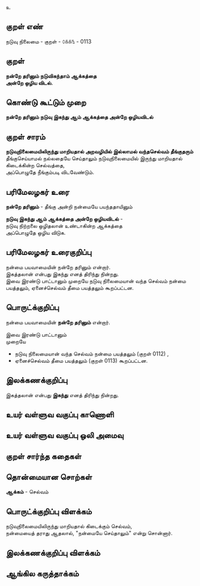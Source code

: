 உ

## குறள் எண் 

நடுவு நிலைமை - குறள் - ௦௧௧௩ - 0113  

## குறள் 

**நன்றே தரினும் நடுவிகந்தாம் ஆக்கத்தை  
அன்றே ஒழிய விடல்.** 

## கொண்டு கூட்டும் முறை

**நன்றே தரினும் நடுவு இகந்து ஆம் ஆக்கத்தை அன்றே ஒழியவிடல்**

## குறள் சாரம் 

**நடுவுநிலைமையிலிருந்து மாறியதால் அறவழியில் இல்லாமல் வந்தசெல்வம் தீங்குதரும்**  
தீங்குசெய்யாமல் நல்லதையே செய்தாலும் நடுவுநிலைமையில் இருந்து மாறியதால் கிடைக்கின்ற செல்வத்தை,  
அப்பொழுதே நீங்கும்படி விடவேண்டும்.  

## பரிமேலழகர் உரை

**நன்றே தரினும்** - தீங்கு அன்றி நன்மையே பயந்ததாயினும்  

**நடுவு இகந்து ஆம் ஆக்கத்தை அன்றே ஒழியவிடல்** -  
நடுவு நிற்றலை ஒழிதலான் உண்டாகின்ற ஆக்கத்தை  
அப்பொழுதே ஒழிய விடுக.   

## பரிமேலழகர் உரைகுறிப்பு   

நன்மை பயவாமையின் நன்றே தரினும் என்றார்.  
இகத்தலான் என்பது இகந்து எனத் திரிந்து நின்றது.  
இவை இரண்டு பாட்டானும் முறையே நடுவு நிலைமையான் வந்த செல்வம் நன்மை பயத்தலும், ஏனைச்செல்வம் தீமை பயத்தலும் கூறப்பட்டன.  

## பொருட்க்குறிப்பு 

நன்மை பயவாமையின் **நன்றே தரினும்** என்றார்.  

இவை இரண்டு பாட்டானும்  
முறையே  
* நடுவு நிலைமையான் வந்த செல்வம் நன்மை பயத்தலும் (குறள் 0112) ,  
* ஏனைச்செல்வம் தீமை பயத்தலும் (குறள் 0113) கூறப்பட்டன.  

## இலக்கணக்குறிப்பு  

இகத்தலான் என்பது **இகந்து** எனத் திரிந்து நின்றது.  

## உயர் வள்ளுவ வகுப்பு காணொளி


## உயர் வள்ளுவ வகுப்பு ஒலி அமைவு 

 
## குறள் சார்ந்த கதைகள் 


## தொன்மையான சொற்கள்

**ஆக்கம்** - செல்வம்   

## பொருட்க்குறிப்பு விளக்கம்

நடுவுநிலைமையிலிருந்து மாறியதால் கிடைக்கும் செல்வம்,  
நன்மையைத் தராது ஆதலால், "நன்மையே செய்தாலும்" என்று சொன்னார்.  

## இலக்கணக்குறிப்பு விளக்கம்


## ஆங்கில கருத்தாக்கம் 


